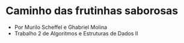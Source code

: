 # Caminho das frutinhas saborosas
 
- Por Murilo Scheffel e Ghabriel Molina
- Trabalho 2 de Algoritmos e Estruturas de Dados II
